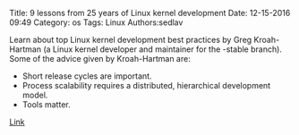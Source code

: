 Title: 9 lessons from 25 years of Linux kernel development
Date: 12-15-2016 09:49
Category: os
Tags: Linux
Authors:sedlav


Learn about top Linux kernel development best practices by Greg Kroah-Hartman (a Linux kernel developer and maintainer for the -stable branch). Some of the advice given by Kroah-Hartman are:

* Short release cycles are important.
* Process scalability requires a distributed, hierarchical development model.
* Tools matter.

[Link](https://opensource.com/article/16/12/yearbook-9-lessons-25-years-linux-kernel-development)
